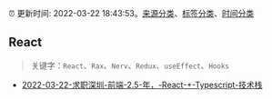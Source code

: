 :alarm_clock: 更新时间: 2022-03-22 18:43:53。[来源分类](../README.md)、[标签分类](../TAGS.md)、[时间分类](../TIMELINE.md)

## React


> 关键字：`React`、`Rax`、`Nerv`、`Redux`、`useEffect`、`Hooks`



- [2022-03-22-求职深圳-前端-2.5-年，-React-+-Typescript-技术栈](https://www.v2ex.com/t/842193) 